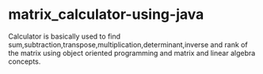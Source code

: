 # matrix_calculator-using-java
Calculator is basically used to find sum,subtraction,transpose,multiplication,determinant,inverse and rank of the matrix using object oriented programming and matrix and linear algebra concepts.
